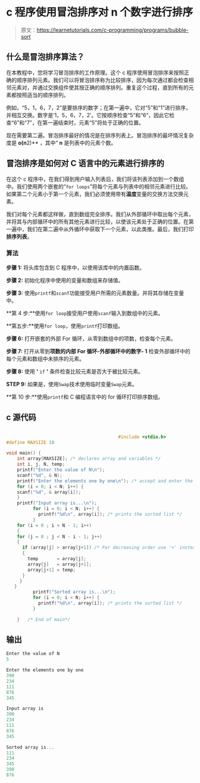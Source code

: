 # c 程序使用冒泡排序对 n 个数字进行排序

> 原文：<https://learnetutorials.com/c-programming/programs/bubble-sort>

## 什么是冒泡排序算法？

在本教程中，您将学习冒泡排序的工作原理。这个 c 程序使用冒泡排序来按照正确的顺序排列元素。我们可以将冒泡排序称为比较排序，因为每次通过都会检查相邻元素对，并通过交换组件使其按正确的顺序排列。重复这个过程，直到所有的元素都按照适当的顺序排列。

例如，“5，1，6，7，2”是要排序的数字；在第一遍中，它对“5”和“1”进行排序，并相互交换。数字是‘1，5，6，7，2’。它按顺序检查“5”和“6”，因此它检查“6”和“7”，在第一遍结束时，元素“5”将处于正确的位置。

现在需要第二遍。冒泡排序最好的情况是在排序列表上。冒泡排序的最坏情况复杂度是 **o(n**2)** ，其中“ **n** 是列表中的元素个数。

## 冒泡排序是如何对 C 语言中的元素进行排序的

在这个 c 程序中，在我们得到用户输入列表后，我们将该列表添加到一个数组中。我们使用两个嵌套的“`for loops`”将每个元素与列表中的相邻元素进行比较。如果第二个元素小于第一个元素，我们必须使用带有**温度**变量的交换方法交换元素。

我们对每个元素都这样做，直到数组完全排序。我们从外部循环中取出每个元素，并将其与内部循环中的所有其他元素进行比较，以使该元素处于正确的位置。在第一遍中，我们在第二遍中从外循环中获取下一个元素，以此类推。最后，我们打印**排序列表**。

### 算法

**步骤 1:** 将头库包含到 C 程序中，以使用该库中的内置函数。

**步骤 2:** 初始化程序中使用的变量和数组来存储值。

**步骤 3:** 使用`printf`和`scanf`功能接受用户所需的元素数量。并将其存储在变量中。

**第 4 步:**使用`for loop`接受用户使用`scanf`输入到数组中的元素。

**第五步:**使用`for loop`，使用`printf`打印数组。

**步骤 6:** 打开嵌套的外部 For 循环，从零到数组中的项数，检查每个元素。

**步骤 7:** 打开从零到**项数的内部 For 循环-外部循环中的数字- 1** 检查外部循环中的每个元素和数组中未排序的元素。

**步骤 8:** 使用 **'** `if` **'** 条件检查比较元素是否大于被比较元素。

**STEP 9:** 如果是，使用`Swap`技术使用临时变量`Swap`元素。

**第 10 步:**使用`printf`和 C 编程语言中的 for 循环打印排序数组。

## c 源代码

```c

                                          #include <stdio.h>
#define MAXSIZE 10

void main() {
    int array[MAXSIZE]; /* declares array and variables */
    int i, j, N, temp;
    printf("Enter the value of N\n");
    scanf("%d", & N);
    printf("Enter the elements one by one\n"); /* accept and enter the list elements into a array  */
    for (i = 0; i < N; i++) {
    scanf("%d", & array[i]);
    }
    printf("Input array is...\n");
          for (i = 0; i < N; i++) {
            printf("%d\n", array[i]); /* prints the sorted list */
          }
    for (i = 0 ; i < N - 1; i++)
    {
    for (j = 0 ; j < N - i - 1; j++)
    {
      if (array[j] > array[j+1]) /* For decreasing order use '<' instead of '>' */
      {
        temp       = array[j];
        array[j]   = array[j+1];
        array[j+1] = temp;
      }
     }
   }
          printf("Sorted array is...\n");
          for (i = 0; i < N; i++) {
            printf("%d\n", array[i]); /* prints the sorted list */
          }

    }   /* End of main*/

```

## 输出

```c
Enter the value of N
5

Enter the elements one by one
390
234
111
876
345

Input array is
390
234
111
876
345

Sorted array is...
111
234
345
390
876
```